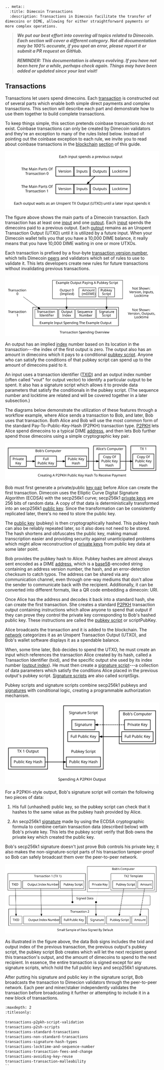 ```{eval-rst}
.. meta::
  :title: Dimecoin Transactions
  :description: Transactions in Dimecoin facilitate the transfer of dimecoins or DIME, allowing for either straightforward payments or more complex operations.
```

> ***We put our best effort into covering all topics related to Dimecoin. Each section will cover a different category. Not all documentation may be 100% accurate, if you spot an error, please report it or submit a PR request on GitHub.***
>
> ***REMINDER: This documentation is always evolving. If you have not been here for a while, perhaps check again. Things may have been added or updated since your last visit!***

## Transactions

Transactions let users spend dimecoins. Each [transaction](../reference/glossary.md#transaction) is constructed out of several parts which enable both simple direct payments and complex transactions. This section will describe each part and demonstrate how to use them together to build complete transactions.

To keep things simple, this section pretends coinbase transactions do not exist. Coinbase transactions can only be created by Dimecoin validators and they're an exception to many of the rules listed below. Instead of pointing out the coinbase exception to each rule, we invite you to read about coinbase transactions in the [blockchain](../reference/glossary.md#blockchain) [section](../guide/blockchain-overview.md) of this guide.

![The Parts Of A Transaction](../../img/dev/en-tx-overview.svg)

The figure above shows the main parts of a Dimecoin transaction. Each transaction has at least one [input](../reference/glossary.md#input) and one [output](../reference/glossary.md#output). Each [input](../reference/glossary.md#input) spends the dimecoins paid to a previous output. Each [output](../reference/glossary.md#output) remains as an Unspent Transaction Output (UTXO) until it is utilized by a future input. When your Dimecoin wallet tells you that you have a 10,000 DIME balance, it really means that you have 10,000 DIME waiting in one or more UTXOs.

Each transaction is prefixed by a four-byte [transaction version number](../reference/glossary.md#transaction-version-number), which tells Dimecoin [peers](../reference/glossary.md#peer) and validators which set of rules to use to validate it. This lets developers create new rules for future transactions without invalidating previous transactions.

![Spending An Output](../../img/dev/en-tx-overview-spending.svg)

An output has an implied [index](../reference/glossary.md#index) number based on its location in the transaction---the index of the first output is zero. The output also has an amount in dimecoins which it pays to a conditional [pubkey script](../reference/glossary.md#pubkey-script). Anyone who can satisfy the conditions of that pubkey script can spend up to the amount of dimecoins paid to it.

An input uses a transaction identifier ([TXID](../reference/glossary.md#transaction-identifiers)) and an output index number (often called "vout" for output vector) to identify a particular output to be spent. It also has a signature script which allows it to provide data parameters that satisfy the conditionals in the pubkey script. (The sequence number and locktime are related and will be covered together in a later subsection.)

The diagrams below demonstrate the utilization of these features through a workflow example, where Alice sends a transaction to Bob, and later, Bob uses that transaction. Both Alice and Bob will use the most common form of the standard Pay-To-Public-Key-Hash (P2PKH) transaction type. [P2PKH](../reference/glossary.md#pay-to-pubkey-hash) lets Alice spend dimecoins to a typical DIME [address](../reference/glossary.md#address), and then lets Bob further spend those dimecoins using a simple cryptographic key pair.

![Creating A P2PKH Public Key Hash To Receive Payment](../../img/dev/en-creating-p2pkh-output.svg)

Bob must first generate a private/public [key pair](../reference/glossary.md#key-pair) before Alice can create the first transaction. Dimecoin uses the Elliptic Curve Digital Signature Algorithm (ECDSA) with the secp256k1 curve; secp256k1 [private keys](../reference/glossary.md#private-key) are 256 bits of random data. A copy of that data is deterministically transformed into an secp256k1 [public key](../reference/glossary.md#public-key). Since the transformation can be consistently replicated later, there's no need to store the public key.

The [public key](../reference/glossary.md#public-key) (pubkey) is then cryptographically hashed. This pubkey hash can also be reliably repeated later, so it also does not need to be stored. The hash shortens and obfuscates the public key, making manual transcription easier and providing security against unanticipated problems which might allow reconstruction of [private keys](../reference/glossary.md#private-key) from public key data at some later point.

Bob provides the pubkey hash to Alice. Pubkey hashes are almost always sent encoded as a DIME [address](../reference/glossary.md#address), which is a [base58](../reference/glossary.md#base58)-encoded string containing an address version number, the hash, and an error-detection checksum to catch typos. The address can be shared via any communication channel, even through one-way mediums that don't allow the sender to communicate back with the recipient. Additionally, it can be converted into different formats, like a QR code embedding a dimecoin: URI.

Once Alice has the address and decodes it back into a standard hash, she can create the first transaction. She creates a standard [P2PKH](../reference/glossary.md#pay-to-pubkey-hash) transaction output containing instructions which allow anyone to spend that output if they can prove they control the private key corresponding to Bob's hashed public key. These instructions are called the [pubkey script](../reference/glossary.md#pubkey-script)
or scriptPubKey.

Alice broadcasts the transaction and it is added to the blockchain. The [network](../reference/glossary.md#network) categorizes it as an Unspent Transaction Output (UTXO), and Bob's wallet software displays it as a spendable balance.

When, some time later, Bob decides to spend the UTXO, he must create an input which references the transaction Alice created by its hash, called a Transaction Identifier (txid), and the specific output she used by its index number ([output index](../reference/glossary.md#output-index)). He must then create a [signature script](../reference/glossary.md#signature-script)---a collection of data parameters which satisfy the conditions Alice placed in the previous output's pubkey script.  [Signature scripts](../reference/glossary.md#signature-script) are also called scriptSigs.

Pubkey scripts and signature scripts combine secp256k1 pubkeys and [signatures](../reference/glossary.md#signature) with conditional logic, creating a programmable authorization mechanism.

![Unlocking A P2PKH Output For Spending](../../img/dev/en-unlocking-p2pkh-output.svg)

For a P2PKH-style output, Bob's signature script will contain the following two pieces of data:

1. His full (unhashed) public key, so the pubkey script can check that it hashes to the same value as the pubkey hash provided by Alice.

2. An secp256k1 [signature](../reference/glossary.md#signature) made by using the ECDSA cryptographic formula to combine certain transaction data (described below) with Bob's private key. This lets the pubkey script verify that Bob owns the private key which created the public key.

Bob's secp256k1 signature doesn't just prove Bob controls his private key; it also makes the non-signature-script parts of his transaction tamper-proof so Bob can safely broadcast them over the peer-to-peer network.

![Some Things Signed When Spending An Output](../../img/dev/en-signing-output-to-spend.svg)

As illustrated in the figure above, the data Bob signs includes the txid and output index of the previous transaction, the previous output's pubkey script, the pubkey script Bob creates which will let the next recipient spend this transaction's output, and the amount of dimecoins to spend to the next recipient. In essence, the entire transaction is signed except for any signature scripts, which hold the full public keys and secp256k1 signatures.

After putting his signature and public key in the signature script, Bob broadcasts the transaction to Dimecion validators through the peer-to-peer network. Each peer and miner/staker independently validates the transaction before broadcasting it further or attempting to include it in a new block of transactions.

```{toctree}
:maxdepth: 2
:titlesonly:

transactions-p2pkh-script-validation
transactions-p2sh-scripts
transactions-standard-transactions
transactions-non-standard-transactions
transactions-signature-hash-types
transactions-locktime-and-sequence-number
transactions-transaction-fees-and-change
transactions-avoiding-key-reuse
transactions-transaction-malleability
``
